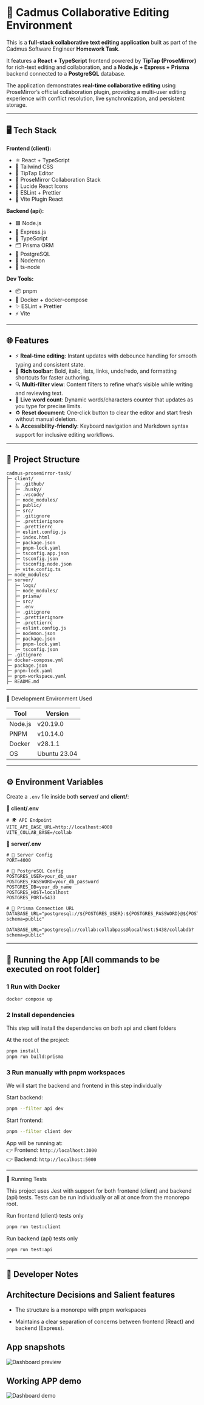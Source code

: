 # 📝 Cadmus Collaborative Editing Environment

This is a **full-stack collaborative text editing application** built as part of the Cadmus Software Engineer **Homework Task**.

It features a **React + TypeScript** frontend powered by **TipTap (ProseMirror)** for rich-text editing and collaboration, and a **Node.js + Express + Prisma** backend connected to a **PostgreSQL** database.

The application demonstrates **real-time collaborative editing** using ProseMirror’s official collaboration plugin, providing a multi-user editing experience with conflict resolution, live synchronization, and persistent storage.

---

## 🖥️ Tech Stack

**Frontend (client):**

- ⚛️ React + TypeScript
- 🎨 Tailwind CSS
- 🧠 TipTap Editor
- 🤝 ProseMirror Collaboration Stack
- 💅 Lucide React Icons
- 🧰 ESLint + Prettier
- 🧱 Vite Plugin React

**Backend (api):**

- 🟩 Node.js
- 🚏 Express.js
- 📘 TypeScript
- 🗂️ Prisma ORM
- 🐘 PostgreSQL
- 🔁 Nodemon
- 🧱 ts-node

**Dev Tools:**

- 📦 pnpm
- 🐳 Docker + docker-compose
- ✨ ESLint + Prettier
- ⚡ Vite

---

## 🌐 Features

- ⚡ **Real‑time editing**: Instant updates with debounce handling for smooth typing and consistent state.
- 🧰 **Rich toolbar**: Bold, italic, lists, links, undo/redo, and formatting shortcuts for faster authoring.
- 🔍 **Multi‑filter view**: Content filters to refine what’s visible while writing and reviewing text.​
- 🧮 **Live word count**: Dynamic words/characters counter that updates as you type for precise limits.
- ♻️ **Reset document**: One‑click button to clear the editor and start fresh without manual deletion.
- ♿ **Accessibility‑friendly**: Keyboard navigation and Markdown syntax support for inclusive editing workflows.

---

## 📁 Project Structure

```
cadmus-prosemirror-task/
├─ client/
│  ├─ .github/
│  ├─ .husky/
│  ├─ .vscode/
│  ├─ node_modules/
│  ├─ public/
│  ├─ src/
│  ├─ .gitignore
│  ├─ .prettierignore
│  ├─ .prettierrc
│  ├─ eslint.config.js
│  ├─ index.html
│  ├─ package.json
│  ├─ pnpm-lock.yaml
│  ├─ tsconfig.app.json
│  ├─ tsconfig.json
│  ├─ tsconfig.node.json
│  ├─ vite.config.ts
├─ node_modules/
├─ server/
│  ├─ logs/
│  ├─ node_modules/
│  ├─ prisma/
│  ├─ src/
│  ├─ .env
│  ├─ .gitignore
│  ├─ .prettierignore
│  ├─ .prettierrc
│  ├─ eslint.config.js
│  ├─ nodemon.json
│  ├─ package.json
│  ├─ pnpm-lock.yaml
│  ├─ tsconfig.json
├─ .gitignore
├─ docker-compose.yml
├─ package.json
├─ pnpm-lock.yaml
├─ pnpm-workspace.yaml
├─ README.md

```

---

🧪 Development Environment Used

| Tool    | Version      |
| ------- | ------------ |
| Node.js | v20.19.0     |
| PNPM    | v10.14.0     |
| Docker  | v28.1.1      |
| OS      | Ubuntu 23.04 |

---

## ⚙️ Environment Variables

Create a `.env` file inside both **server/** and **client/**:

**🎨 client/.env**

```env
# 🌍 API Endpoint
VITE_API_BASE_URL=http://localhost:4000
VITE_COLLAB_BASE=/collab
```

**📡 server/.env**

```env
# 🚀 Server Config
PORT=4000

# 🐘 PostgreSQL Config
POSTGRES_USER=your_db_user
POSTGRES_PASSWORD=your_db_password
POSTGRES_DB=your_db_name
POSTGRES_HOST=localhost
POSTGRES_PORT=5433

# 🔗 Prisma Connection URL
DATABASE_URL="postgresql://${POSTGRES_USER}:${POSTGRES_PASSWORD}@${POSTGRES_HOST}:${POSTGRES_PORT}/${POSTGRES_DB}?schema=public"

DATABASE_URL="postgresql://collab:collabpass@localhost:5438/collabdb?schema=public"
```

---

## 🚀 Running the App [All commands to be executed on root folder]

### 1 Run with Docker

```bash
docker compose up
```

### 2 Install dependencies

This step will install the dependencies on both api and client folders

At the root of the project:

```bash
pnpm install
pnpm run build:prisma
```

### 3 Run manually with pnpm workspaces

We will start the backend and frontend in this step individually

Start backend:

```bash
pnpm --filter api dev
```

Start frontend:

```bash
pnpm --filter client dev
```

App will be running at:  
👉 Frontend: `http://localhost:3000`  
👉 Backend: `http://localhost:5000`

---

🧪 Running Tests

This project uses Jest with support for both frontend (client) and backend (api) tests.
Tests can be run individually or all at once from the monorepo root.

Run frontend (client) tests only

```bash
pnpm run test:client
```

Run backend (api) tests only

```bash
pnpm run test:api
```

---

## 📝 Developer Notes

## Architecture Decisions and Salient features

- The structure is a monorepo with pnpm workspaces

- Maintains a clear separation of concerns between frontend (React) and backend (Express).

## App snapshots

![Dashboard preview](/assets/app-dashboard.png)

## Working APP demo

![Dashboard demo](/assets/app-dashboard.gif)
